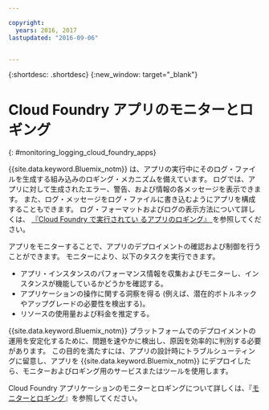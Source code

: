 ```yaml
---

copyright:
  years: 2016, 2017
lastupdated: "2016-09-06"


---
```


{:shortdesc: .shortdesc}
{:new_window: target="_blank"}


# Cloud Foundry アプリのモニターとロギング
{: #monitoring_logging_cloud_foundry_apps}

{{site.data.keyword.Bluemix_notm}} は、アプリの実行中にそのログ・ファイルを生成する組み込みのロギング・メカニズムを備えています。 ログでは、アプリに対して生成されたエラー、警告、および情報の各メッセージを表示できます。 また、ログ・メッセージをログ・ファイルに書き込むようにアプリを構成することもできます。 ログ・フォーマットおよびログの表示方法について詳しくは、
[『Cloud Foundry で実行されてい
るアプリのロギング』 ](/docs/monitor_log/monitoringandlogging.html#logging_for_bluemix_apps)を参照してください。

アプリをモニターすることで、アプリのデプロイメントの確認および制御を行うことができます。 モニターにより、以下のタスクを実行できます。

* アプリ・インスタンスのパフォーマンス情報を収集およびモニターし、インスタンスが機能しているかどうかを確認する。
* アプリケーションの操作に関する洞察を得る (例えば、潜在的ボトルネックやアップグレードの必要性を検出する)。
* リソースの使用量および料金を推定する。

{{site.data.keyword.Bluemix_notm}} プラットフォームでのデプロイメントの運用を安定化するために、問題を速やかに検出し、原因を効率的に判別する必要があります。 この目的を満たすには、アプリの設計時にトラブルシューティングに留意し、アプリを {{site.data.keyword.Bluemix_notm}} にデプロイしたら、モニターおよびロギング用のサービスまたはツールを使用します。

Cloud Foundry アプリケーションのモニターとロギングについて詳しくは、『[モニターとロギング](/docs/monitor_log/monitoringandlogging.html)』を参照してください。
